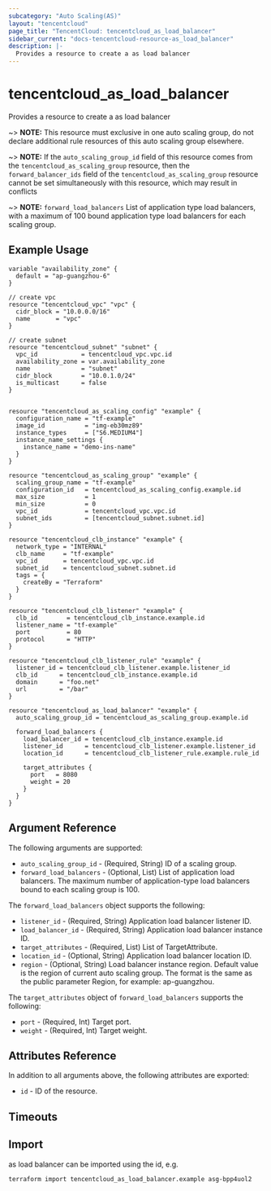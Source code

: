 ```yaml
---
subcategory: "Auto Scaling(AS)"
layout: "tencentcloud"
page_title: "TencentCloud: tencentcloud_as_load_balancer"
sidebar_current: "docs-tencentcloud-resource-as_load_balancer"
description: |-
  Provides a resource to create a as load balancer
---
```


# tencentcloud_as_load_balancer

Provides a resource to create a as load balancer

~> **NOTE:** This resource must exclusive in one auto scaling group, do not declare additional rule resources of this auto scaling group elsewhere.

~> **NOTE:** If the `auto_scaling_group_id` field of this resource comes from the `tencentcloud_as_scaling_group` resource, then the `forward_balancer_ids` field of the `tencentcloud_as_scaling_group` resource cannot be set simultaneously with this resource, which may result in conflicts

~> **NOTE:** `forward_load_balancers` List of application type load balancers, with a maximum of 100 bound application type load balancers for each scaling group.

## Example Usage

```hcl
variable "availability_zone" {
  default = "ap-guangzhou-6"
}

// create vpc
resource "tencentcloud_vpc" "vpc" {
  cidr_block = "10.0.0.0/16"
  name       = "vpc"
}

// create subnet
resource "tencentcloud_subnet" "subnet" {
  vpc_id            = tencentcloud_vpc.vpc.id
  availability_zone = var.availability_zone
  name              = "subnet"
  cidr_block        = "10.0.1.0/24"
  is_multicast      = false
}


resource "tencentcloud_as_scaling_config" "example" {
  configuration_name = "tf-example"
  image_id           = "img-eb30mz89"
  instance_types     = ["S6.MEDIUM4"]
  instance_name_settings {
    instance_name = "demo-ins-name"
  }
}

resource "tencentcloud_as_scaling_group" "example" {
  scaling_group_name = "tf-example"
  configuration_id   = tencentcloud_as_scaling_config.example.id
  max_size           = 1
  min_size           = 0
  vpc_id             = tencentcloud_vpc.vpc.id
  subnet_ids         = [tencentcloud_subnet.subnet.id]
}

resource "tencentcloud_clb_instance" "example" {
  network_type = "INTERNAL"
  clb_name     = "tf-example"
  vpc_id       = tencentcloud_vpc.vpc.id
  subnet_id    = tencentcloud_subnet.subnet.id
  tags = {
    createBy = "Terraform"
  }
}

resource "tencentcloud_clb_listener" "example" {
  clb_id        = tencentcloud_clb_instance.example.id
  listener_name = "tf-example"
  port          = 80
  protocol      = "HTTP"
}

resource "tencentcloud_clb_listener_rule" "example" {
  listener_id = tencentcloud_clb_listener.example.listener_id
  clb_id      = tencentcloud_clb_instance.example.id
  domain      = "foo.net"
  url         = "/bar"
}

resource "tencentcloud_as_load_balancer" "example" {
  auto_scaling_group_id = tencentcloud_as_scaling_group.example.id

  forward_load_balancers {
    load_balancer_id = tencentcloud_clb_instance.example.id
    listener_id      = tencentcloud_clb_listener.example.listener_id
    location_id      = tencentcloud_clb_listener_rule.example.rule_id

    target_attributes {
      port   = 8080
      weight = 20
    }
  }
}
```

## Argument Reference

The following arguments are supported:

* `auto_scaling_group_id` - (Required, String) ID of a scaling group.
* `forward_load_balancers` - (Optional, List) List of application load balancers. The maximum number of application-type load balancers bound to each scaling group is 100.

The `forward_load_balancers` object supports the following:

* `listener_id` - (Required, String) Application load balancer listener ID.
* `load_balancer_id` - (Required, String) Application load balancer instance ID.
* `target_attributes` - (Required, List) List of TargetAttribute.
* `location_id` - (Optional, String) Application load balancer location ID.
* `region` - (Optional, String) Load balancer instance region. Default value is the region of current auto scaling group. The format is the same as the public parameter Region, for example: ap-guangzhou.

The `target_attributes` object of `forward_load_balancers` supports the following:

* `port` - (Required, Int) Target port.
* `weight` - (Required, Int) Target weight.

## Attributes Reference

In addition to all arguments above, the following attributes are exported:

* `id` - ID of the resource.



## Timeouts

<no value>


## Import

as load balancer can be imported using the id, e.g.

```
terraform import tencentcloud_as_load_balancer.example asg-bpp4uol2
```


